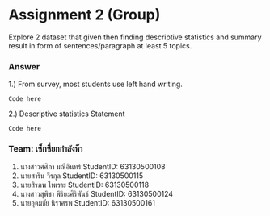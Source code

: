 # Assignment 2 (Group)
Explore 2 dataset that given then finding descriptive statistics and summary result in form of sentences/paragraph at least 5 topics.

### Answer

1.) From survey, most students use left hand writing.
```{R}
Code here
```

2.) Descriptive statistics Statement
```{R}
Code here
```


### Team: เซ็กซี่ยกกำลังห๊า

1. นางสาวศศิภา มณีอินทร์   StudentID: 63130500108
2. นายสาริน วีรกุล   StudentID: 63130500115
3. นายสิรภพ ไพเราะ StudentID: 63130500118
4. นางสาวสุพิชา พิริยะศิริพันธ์ StudentID: 63130500124
5. นายอุดมชัย นิราศรพ    StudentID: 63130500161
